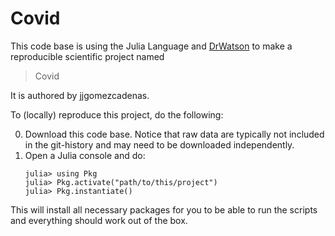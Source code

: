 # Covid

This code base is using the Julia Language and [DrWatson](https://juliadynamics.github.io/DrWatson.jl/stable/)
to make a reproducible scientific project named
> Covid

It is authored by jjgomezcadenas.

To (locally) reproduce this project, do the following:

0. Download this code base. Notice that raw data are typically not included in the
   git-history and may need to be downloaded independently.
1. Open a Julia console and do:
   ```
   julia> using Pkg
   julia> Pkg.activate("path/to/this/project")
   julia> Pkg.instantiate()
   ```

This will install all necessary packages for you to be able to run the scripts and
everything should work out of the box.
